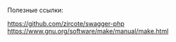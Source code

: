 
Полезные ссылки:

https://github.com/zircote/swagger-php
https://www.gnu.org/software/make/manual/make.html
